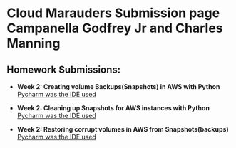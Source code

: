<h1>Cloud Marauders Submission page Campanella Godfrey Jr and Charles Manning</h1>

<h2>Homework Submissions:</h2>

- <b>Week 2: Creating volume Backups(Snapshots) in AWS with Python </b>
      [Pycharm was the IDE used](https://github.com/CloudMarauders/Creating-volume-Backups-Snapshots-in-AWS-with-Python.git)
  
- <b>Week 2: Cleaning up Snapshots for AWS instances with Python </b>
      [Pycharm was the IDE used](https://github.com/Charles-Roro/Charles-Terraform-GCP-VM-website.git)

 - <b>Week 2: Restoring corrupt volumes in AWS from Snapshots(backups)</b>
     [Pycharm was the IDE used](https://github.com/Charles-Roro/Charles-GCP-Terraform-Pub-Bucket.git)
   




